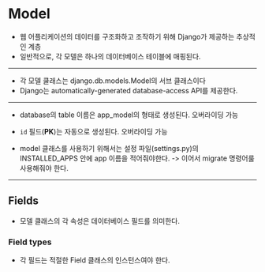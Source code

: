 # Model
* 웹 어플리케이션의 데이터를 구조화하고 조작하기 위해 Django가 제공하는 추상적인 계층
* 일반적으로, 각 모델은 하나의 데이터베이스 테이블에 매핑된다.
---
* 각 모델 쿨래스는 django.db.models.Model의 서브 클래스이다
* Django는 automatically-generated database-access API를 제공한다.
---
* database의 table 이름은 app_model의 형태로 생성된다. 오버라이딩 가능
* `id` 필드(<strong>PK</strong>)는 자동으로 생성된다. 오버라이딩 가능

* model 클래스를 사용하기 위해서는 설정 파일(settings.py)의 INSTALLED_APPS 안에 app 이름을 적어줘야한다. -> 이어서 migrate 명령어룰 사용해줘야 한다.
---
## Fields
* 모델 클래스의 각 속성은 데이터베이스 필드를 의미한다.

### Field types
* 각 필드는 적절한 Field 클래스의 인스턴스여야 한다.
